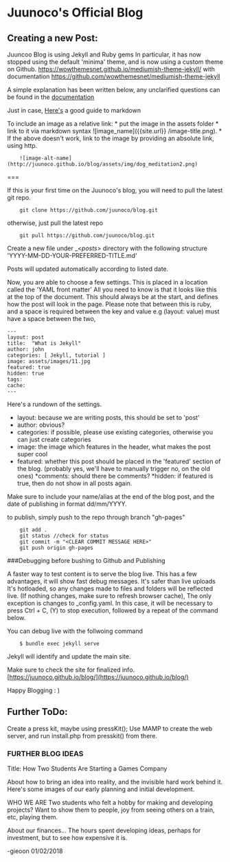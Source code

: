 # Juunoco's Official Blog

## Creating a new Post:

Juuncoo Blog is using Jekyll and Ruby gems
In particular, it has now stopped using the default 'minima' theme, and is now using a custom theme on Github.
https://wowthemesnet.github.io/mediumish-theme-jekyll/
with documentation https://github.com/wowthemesnet/mediumish-theme-jekyll


A simple explanation has been written below, any unclarified questions can be found in the [documentation](https://jekyllrb.com/docs/usage/)

Just in case, [Here's](https://github.com/adam-p/markdown-here/wiki/Markdown-Cheatsheet) a good guide to markdown 

To include an image as a relative link:
	* put the image in the assets folder
	* link to it via markdown syntax ![image_name]({{site.url}} /image-title.png).
	* If the above doesn't work, link to the image by providing an absolute link, using http.

```
	![image-alt-name](http://juunoco.github.io/blog/assets/img/dog_meditation2.png)

```


	
===



If this is your first time on the Juunoco's blog, you will need to pull the latest git repo.
```
	git clone https://github.com/juunoco/blog.git
```

otherwise, just pull the latest repo
```
	git pull https://github.com/juunoco/blog.git
```

Create a new file under _<_posts>_ directory with the following structure
'YYYY-MM-DD-YOUR-PREFERRED-TITLE.md'

Posts will updated automatically according to listed date.	

Now, you are able to choose a few settings. This is placed in a location called the 'YAML front matter'
All you need to know is that it looks like this at the top of the document. This should always be at the start, and defines how the post will look in the page.
Please note that between this is ruby, and a space is required between the key and value e.g (layout: value) must have a space between the two, 

```
---
layout: post
title:  "What is Jekyll"
author: john
categories: [ Jekyll, tutorial ]
image: assets/images/11.jpg
featured: true
hidden: true
tags: 
cache: 
---
```

Here's a rundown of the settings.
* layout: because we are writing posts, this should be set to 'post'
* author: obvious?
* categories: if possible, please use existing categories, otherwise you can just create categories
* image: the image which features in the header, what makes the post super cool
* featured: whether this post should be placed in the 'featured' section of the blog. (probably yes, we'll have to manually trigger no, on the old ones)
*comments: should there be comments?
*hidden: if featured is true, then do not show in all posts again.


Make sure to include your name/alias at the end of the blog post, and the date of publishing in format dd/mm/YYYY.

to publish, simply push to the repo through branch "gh-pages"
```
	git add .
	git status //check for status
	git commit -m "<CLEAR COMMIT MESSAGE HERE>"
	git push origin gh-pages
``` 

###Debugging before bushing to Github and Publishing

A faster way to test content is to serve the blog live.
This has a few advantages, it will show fast debug messages. 
It's safer than live uploads
It's hotloaded, so any changes made to files and folders will be reflected live. (If nothing changes, make sure to refresh browser cache), The only exception is changes to _config.yaml. In this case, it will be necessary to press Ctrl + C, (Y) to stop execution, followed by a repeat of the command below.


You can debug live with the follwoing command
```
	$ bundle exec jekyll serve
```


Jekyll will identify and update the main site.

Make sure to check the site for finalized info.
[https://juunoco.github.io/blog/](https://juunoco.github.io/blog/)


Happy Blogging : )


## Further ToDo:

Create a press kit, maybe using pressKit();
Use MAMP to create the web server, and run install.php from presskit() from there.


### FURTHER BLOG IDEAS

Title:
How Two Students Are Starting a Games Company

About how to bring an idea into reality, and the invisible hard work behind it.
Here's some images of our early planning and initial development.

WHO WE ARE
Two students who felt a hobby for making and developing projects?
Want to show them to people, joy from seeing others on a train, etc, playing them.

About our finances...
The hours spent developing ideas, perhaps for investment, but to see how expensive it is.

-gieoon 01/02/2018
